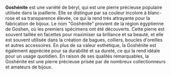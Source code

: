**Goshénite** est une variété de béryl, qui est une pierre précieuse populaire utilisée dans la joaillerie. Elle se distingue par sa couleur incolore à blanc-rose et sa transparence élevée, ce qui la rend très attrayante pour la fabrication de bijoux. Le nom "Goshénite" provient de la région égyptienne de Goshen, où les premiers spécimens ont été découverts. Cette pierre est souvent taillée en facettes pour maximiser sa brillance et sa beauté, et elle est souvent utilisée dans la création de bagues, colliers, boucles d'oreilles et autres accessoires. En plus de sa valeur esthétique, la Goshénite est également appréciée pour sa durabilité et sa dureté, ce qui la rend idéale pour un usage quotidien. En raison de ses qualités remarquables, la Goshénite est une pierre précieuse prisée par de nombreux collectionneurs et amateurs de bijoux.
